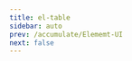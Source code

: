```yaml
---
title: el-table
sidebar: auto
prev: /accumulate/Elememt-UI
next: false
---
```


<!-- ## el-table 动态表头、合并行，回显过滤案例

<<< @/docs/file/qualiCount.vue

> 后台给的数据

<<< @/docs/file/qualiCount.js -->